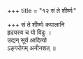 +++
title = "१२ सं ते शीर्ष्णः"

+++
सं ते शीर्ष्णः कपालानि  
हृदयस्य च यो विदुः ।  
उद्यन् सूर्य आदित्यो  
ऽङ्गरोगम् अनीनशत् ॥